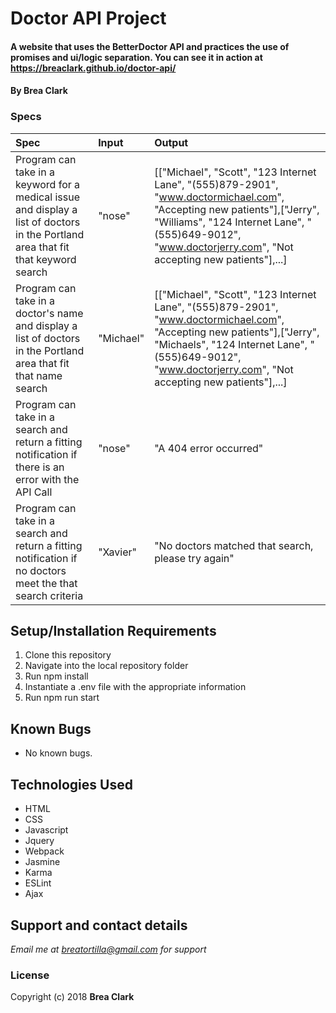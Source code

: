 # Doctor API Project

#### A website that uses the BetterDoctor API and practices the use of promises and ui/logic separation. You can see it in action at  https://breaclark.github.io/doctor-api/

#### By **Brea Clark**

### Specs
| Spec | Input | Output |
| :-------------     | :------------- | :------------- |
| Program can take in a keyword for a medical issue and display a list of doctors in the Portland area that fit that keyword search | "nose" | [["Michael", "Scott", "123 Internet Lane", "(555)879-2901", "www.doctormichael.com", "Accepting new patients"],["Jerry", "Williams", "124 Internet Lane", "(555)649-9012", "www.doctorjerry.com", "Not accepting new patients"],...] |
| Program can take in a doctor's name and display a list of doctors in the Portland area that fit that name search | "Michael" | [["Michael", "Scott", "123 Internet Lane", "(555)879-2901", "www.doctormichael.com", "Accepting new patients"],["Jerry", "Michaels", "124 Internet Lane", "(555)649-9012", "www.doctorjerry.com", "Not accepting new patients"],...] |
| Program can take in a search and return a fitting notification if there is an error with the API Call| "nose" | "A 404 error occurred" |
| Program can take in a search and return a fitting notification if no doctors meet the that search criteria | "Xavier" | "No doctors matched that search, please try again" |



## Setup/Installation Requirements

1. Clone this repository
2. Navigate into the local repository folder
3. Run npm install
4. Instantiate a .env file with the appropriate information
5. Run npm run start

## Known Bugs
* No known bugs.

## Technologies Used
* HTML
* CSS
* Javascript
* Jquery
* Webpack
* Jasmine
* Karma
* ESLint
* Ajax

## Support and contact details

_Email me at breatortilla@gmail.com for support_

### License

Copyright (c) 2018 **Brea Clark**
